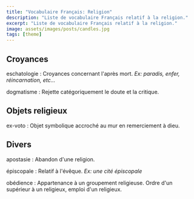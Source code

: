 ```yaml
---
title: "Vocabulaire Français: Religion"
description: "Liste de vocabulaire Français relatif à la religion."
excerpt: "Liste de vocabulaire Français relatif à la religion."
image: assets/images/posts/candles.jpg
tags: [theme]
---
```


## Croyances

eschatologie
: Croyances concernant l'après mort.
*Ex: paradis, enfer, réincarnation, etc...*

dogmatisme
: Rejette catégoriquement le doute et la critique.


## Objets religieux

ex-voto
: Objet symbolique accroché au mur en remerciement à dieu.


## Divers

apostasie
: Abandon d'une religion.

épiscopale
: Relatif à l'évêque.
*Ex: une cité épiscopale*

obédience
: Appartenance à un groupement religieuse. Ordre d'un supérieur à un religieux, emploi d'un religieux.
